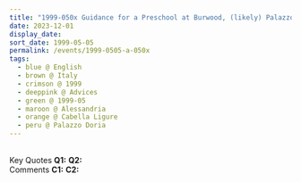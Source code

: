 ```yaml
---
title: "1999-050x Guidance for a Preschool at Burwood, (likely) Palazzo Doria, Cabella Ligure, Alessandria, Italy"
date: 2023-12-01
display_date: 
sort_date: 1999-05-05
permalink: /events/1999-0505-a-050x
tags:
  - blue @ English
  - brown @ Italy
  - crimson @ 1999
  - deeppink @ Advices
  - green @ 1999-05
  - maroon @ Alessandria
  - orange @ Cabella Ligure
  - peru @ Palazzo Doria  
---
```


<br>

<wave-list>
  <list-title color="DarkSeaGreen" width="55">Key Quotes</list-title>
  <list-item color="BlanchedAlmond" width="280"><b>Q1:</b> <i></i></list-item>
  <list-item color="Lavender" width="280"><b>Q2:</b> <i></i></list-item>
</wave-list>

<br>

<wave-list>
  <list-title color="DarkSeaGreen" width="55">Comments</list-title>
  <list-item color="BlanchedAlmond" width="280"><b>C1:</b> <i></i></list-item>
  <list-item color="Lavender" width="280"><b>C2:</b> <i></i></list-item>
</wave-list>